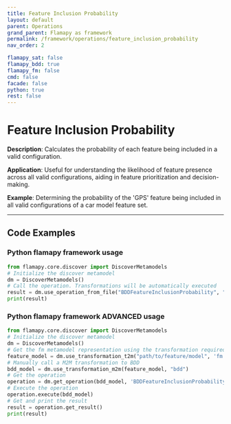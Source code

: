 ```yaml
---
title: Feature Inclusion Probability
layout: default
parent: Operations
grand_parent: Flamapy as framework
permalink: /framework/operations/feature_inclusion_probability
nav_order: 2

flamapy_sat: false
flamapy_bdd: true
flamapy_fm: false
cmd: false
facade: false
python: true
rest: false
---
```


# Feature Inclusion Probability
**Description**: 
Calculates the probability of each feature being included in a valid configuration.

**Application**: 
Useful for understanding the likelihood of feature presence across all valid configurations, aiding in feature prioritization and decision-making.

**Example**: 
Determining the probability of the 'GPS' feature being included in all valid configurations of a car model feature set.

---
## Code Examples

### Python flamapy framework usage
```python
from flamapy.core.discover import DiscoverMetamodels
# Initialize the discover metamodel
dm = DiscoverMetamodels()
# Call the operation. Transformations will be automatically executed
result = dm.use_operation_from_file("BDDFeatureInclusionProbability", "path/to/feature/model")
print(result)
```
### Python flamapy framework **ADVANCED** usage
```python
from flamapy.core.discover import DiscoverMetamodels
# Initialize the discover metamodel
dm = DiscoverMetamodels()
# Get the fm metamodel representation using the transformation required to get to the fm metamodel
feature_model = dm.use_transformation_t2m("path/to/feature/model", 'fm')
# Manually call a M2M transformation to BDD
bdd_model = dm.use_transformation_m2m(feature_model, "bdd")
# Get the operation
operation = dm.get_operation(bdd_model, 'BDDFeatureInclusionProbability')
# Execute the operation
operation.execute(bdd_model)
# Get and print the result
result = operation.get_result()
print(result)
```
